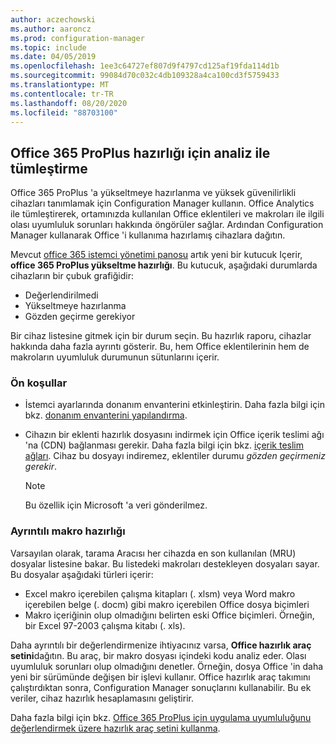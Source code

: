 ```yaml
---
author: aczechowski
ms.author: aaroncz
ms.prod: configuration-manager
ms.topic: include
ms.date: 04/05/2019
ms.openlocfilehash: 1ee3c64727ef807d9f4797cd125af19fda114d1b
ms.sourcegitcommit: 99084d70c032c4db109328a4ca100cd3f5759433
ms.translationtype: MT
ms.contentlocale: tr-TR
ms.lasthandoff: 08/20/2020
ms.locfileid: "88703100"
---
```

## <a name="integration-with-analytics-for-office-365-proplus-readiness"></a><a name="bkmk_o365"></a> Office 365 ProPlus hazırlığı için analiz ile tümleştirme
<!--3735402-->

Office 365 ProPlus 'a yükseltmeye hazırlanma ve yüksek güvenilirlikli cihazları tanımlamak için Configuration Manager kullanın. Office Analytics ile tümleştirerek, ortamınızda kullanılan Office eklentileri ve makroları ile ilgili olası uyumluluk sorunları hakkında öngörüler sağlar. Ardından Configuration Manager kullanarak Office 'i kullanıma hazırlamış cihazlara dağıtın. 

Mevcut [office 365 istemci yönetimi panosu](../../../../../sum/deploy-use/office-365-dashboard.md#bkmk_o365_readiness) artık yeni bir kutucuk Içerir, **office 365 ProPlus yükseltme hazırlığı**. Bu kutucuk, aşağıdaki durumlarda cihazların bir çubuk grafiğidir:
- Değerlendirilmedi
- Yükseltmeye hazırlanma
- Gözden geçirme gerekiyor

Bir cihaz listesine gitmek için bir durum seçin. Bu hazırlık raporu, cihazlar hakkında daha fazla ayrıntı gösterir. Bu, hem Office eklentilerinin hem de makroların uyumluluk durumunun sütunlarını içerir. 


### <a name="prerequisites"></a>Ön koşullar

- İstemci ayarlarında donanım envanterini etkinleştirin. Daha fazla bilgi için bkz. [donanım envanterini yapılandırma](../../../../clients/manage/inventory/configure-hardware-inventory.md).  

- Cihazın bir eklenti hazırlık dosyasını indirmek için Office içerik teslimi ağı 'na (CDN) bağlanması gerekir. Daha fazla bilgi için bkz. [içerik teslim ağları](/office365/enterprise/content-delivery-networks). Cihaz bu dosyayı indiremez, eklentiler durumu *gözden geçirmeniz gerekir*.  

    > [!Note]  
    > Bu özellik için Microsoft 'a veri gönderilmez.  


### <a name="detailed-macro-readiness"></a><a name="bkmk_ort"></a> Ayrıntılı makro hazırlığı

Varsayılan olarak, tarama Aracısı her cihazda en son kullanılan (MRU) dosyalar listesine bakar. Bu listedeki makroları destekleyen dosyaları sayar. Bu dosyalar aşağıdaki türleri içerir:
- Excel makro içerebilen çalışma kitapları (. xlsm) veya Word makro içerebilen belge (. docm) gibi makro içerebilen Office dosya biçimleri  
- Makro içeriğinin olup olmadığını belirten eski Office biçimleri. Örneğin, bir Excel 97-2003 çalışma kitabı (. xls).

Daha ayrıntılı bir değerlendirmenize ihtiyacınız varsa, **Office hazırlık araç setini**dağıtın. Bu araç, bir makro dosyası içindeki kodu analiz eder. Olası uyumluluk sorunları olup olmadığını denetler. Örneğin, dosya Office 'in daha yeni bir sürümünde değişen bir işlevi kullanır. Office hazırlık araç takımını çalıştırdıktan sonra, Configuration Manager sonuçlarını kullanabilir. Bu ek veriler, cihaz hazırlık hesaplamasını geliştirir.

Daha fazla bilgi için bkz. [Office 365 ProPlus için uygulama uyumluluğunu değerlendirmek üzere hazırlık araç setini kullanma](https://aka.ms/readinesstoolkit).